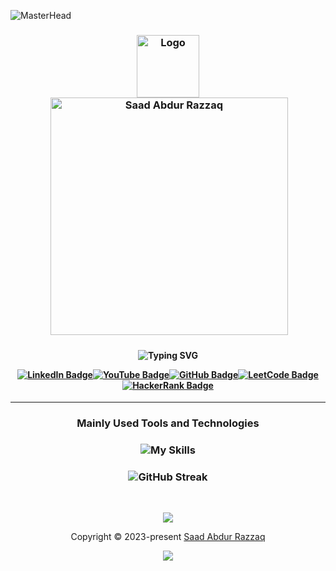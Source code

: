 ![MasterHead](https://developers.giphy.com/branch/master/static/api-512d36c09662682717108a38bbb5c57d.gif)
<h3 align="center">
	<img src="https://raw.githubusercontent.com/catppuccin/catppuccin/main/assets/logos/exports/1544x1544_circle.png" width="100" alt="Logo"/><br/>
	<img src="https://raw.githubusercontent.com/catppuccin/catppuccin/main/assets/misc/transparent.png" height="30" width="0px"/>
	<img src="https://github.com/SaadARazzaq/SaadARazzaq/assets/123338307/5ef994c9-86a7-4ee6-ad31-a9f42821aee6" width=380px alt="Saad Abdur Razzaq" />
</h3> 
<h4 align="center">

![Typing SVG](https://tinyurl.com/WhatAreYouLookingFor101)

  [![LinkedIn Badge](https://img.shields.io/badge/LinkedIn-0A66C2?logo=linkedin&logoColor=fff&style=for-the-badge)](https://www.linkedin.com/in/saadarazzaq/)[![YouTube Badge](https://img.shields.io/badge/YouTube-F00?logo=youtube&logoColor=fff&style=for-the-badge)](https://www.youtube.com/channel/UCD7sQyEbW50jfkiEzlqTL-Q)[![GitHub Badge](https://img.shields.io/badge/GitHub-181717?logo=github&logoColor=fff&style=for-the-badge)](https://github.com/SaadARazzaq/)[![LeetCode Badge](https://img.shields.io/badge/LeetCode-FFA116?logo=leetcode&logoColor=fff&style=for-the-badge)](https://www.leetcode.com/sabdurrazzaq124)[![HackerRank Badge](https://img.shields.io/badge/HackerRank-00EA64?logo=hackerrank&logoColor=000&style=for-the-badge)](https://www.hackerrank.com/SaadAbdurRazzaq?hr_r=1)
</h4>

<hr>

<h3 align="center">Mainly Used Tools and Technologies</h3>
<h3 align="center"> 

![My Skills](https://skillicons.dev/icons?i=python,cpp,net,html,css,figma,flutter,dart,kotlin,linux,mysql)

</h3>

<h3 align="center">
	
![GitHub Streak](https://streak-stats.demolab.com?user=SaadARazzaq&theme=sunset-gradient&hide_border=true&border_radius=18&card_width=500&background=45%2C2620EB%2CEB0000)

</h3>

&nbsp;
<p align="center">
	<img src="https://tinyurl.com/AboveTheSkys" />
</p>
<p align="center">
	Copyright &copy; 2023-present   <a href="https://github.com/SaadARazzaq" target="_blank">Saad Abdur Razzaq</a>
</p>
<p align="center">
	<a href="https://github.com/SaadARazzaq/SaadARazzaq/blob/main/LICENSE"><img src="https://img.shields.io/static/v1.svg?style=for-the-badge&label=License&message=MIT&logoColor=d9e0ee&colorA=363a4f&colorB=b7bdf8"/></a>
</p>
